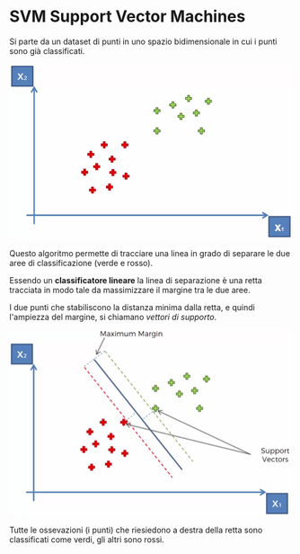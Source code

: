 # SVM Support Vector Machines

Si parte da un dataset di punti in uno spazio bidimensionale in cui i punti sono già classificati.

![img](img/001.png)

Questo algoritmo permette di tracciare una linea in grado di separare le due aree di classificazione (verde e rosso).

Essendo un **classificatore lineare** la linea di separazione è una retta tracciata in modo tale da massimizzare il margine tra le due aree.

I due punti che stabiliscono la distanza minima dalla retta, e quindi l'ampiezza del margine, si chiamano *vettori di supporto*.

![retta che massimizza il margine tra le aree di classificazione](img/002.png)

Tutte le ossevazioni (i punti) che riesiedono a destra della retta sono classificati come verdi, gli altri sono rossi.
